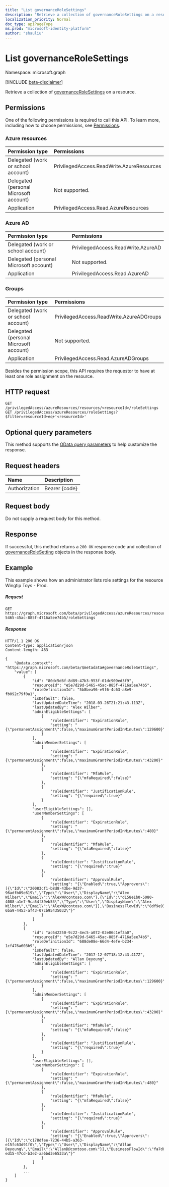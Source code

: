 ```yaml
---
title: "List governanceRoleSettings"
description: "Retrieve a collection of governanceRoleSettings on a resource."
localization_priority: Normal
doc_type: apiPageType
ms.prod: "microsoft-identity-platform"
author: "shauliu"
---
```


# List governanceRoleSettings

Namespace: microsoft.graph

[!INCLUDE [beta-disclaimer](../../includes/beta-disclaimer.md)]

Retrieve a collection of [governanceRoleSettings](../resources/governancerolesetting.md) on a resource.

## Permissions
One of the following permissions is required to call this API. To learn more, including how to choose permissions, see [Permissions](/graph/permissions-reference#privileged-access-permissions).

### Azure resources

| Permission type | Permissions |
|:--------------- |:----------- |
| Delegated (work or school account) | PrivilegedAccess.ReadWrite.AzureResources |
| Delegated (personal Microsoft account) | Not supported. |
| Application | PrivilegedAccess.Read.AzureResources |

### Azure AD

| Permission type | Permissions |
|:--------------- |:----------- |
| Delegated (work or school account) | PrivilegedAccess.ReadWrite.AzureAD |
| Delegated (personal Microsoft account) | Not supported. |
| Application | PrivilegedAccess.Read.AzureAD |

### Groups

|Permission type | Permissions |
|:-------------- |:----------- |
| Delegated (work or school account) | PrivilegedAccess.ReadWrite.AzureADGroups |
| Delegated (personal Microsoft account) | Not supported. |
| Application | PrivilegedAccess.Read.AzureADGroups |

Besides the permission scope, this API requires the requestor to have at least one role assignment on the resource.
## HTTP request
<!-- { "blockType": "ignored" } -->
```http
GET /privilegedAccess/azureResources/resources/<resourceId>/roleSettings
GET /privilegedAccess/azureResources/roleSettings?$filter=resourceId+eq+'<resourceId>'
```
## Optional query parameters
This method supports the [OData query parameters](/graph/query-parameters) to help customize the response.

## Request headers
| Name      |Description|
|:----------|:----------|
| Authorization  | Bearer {code}|

## Request body
Do not supply a request body for this method.

## Response
If successful, this method returns a `200 OK` response code and collection of [governanceRoleSetting](../resources/governancerolesetting.md) objects in the response body.

## Example
This example shows how an administrator lists role settings for the resource Wingtip Toys - Prod. 
<!-- {
  "blockType": "request",
  "name": "get_governancerolesettings"
}-->
##### Request
```http
GET https://graph.microsoft.com/beta/privilegedAccess/azureResources/resources/e5e7d29d-5465-45ac-885f-4716a5ee74b5/roleSettings
```
##### Response
<!-- {
  "blockType": "response",
  "truncated": true,
  "@odata.type": "microsoft.graph.governanceRoleSetting",
  "isCollection": true
} -->
```http
HTTP/1.1 200 OK
Content-type: application/json
Content-length: 463

{
    "@odata.context": "https://graph.microsoft.com/beta/$metadata#governanceRoleSettings",
    "value": [
        {
            "id": "80dc5d6f-8d89-47b3-953f-01dc909ed3f9",
            "resourceId": "e5e7d29d-5465-45ac-885f-4716a5ee74b5",
            "roleDefinitionId": "5b8bea96-e9f6-4c63-a8e9-fb092c79f0a1",
            "isDefault": false,
            "lastUpdatedDateTime": "2018-03-26T21:21:43.113Z",
            "lastUpdatedBy": "Alex Wilber",
            "adminEligibleSettings": [
                {
                    "ruleIdentifier": "ExpirationRule",
                    "setting": "{\"permanentAssignment\":false,\"maximumGrantPeriodInMinutes\":129600}"
                }
            ],
            "adminMemberSettings": [
                {
                    "ruleIdentifier": "ExpirationRule",
                    "setting": "{\"permanentAssignment\":false,\"maximumGrantPeriodInMinutes\":43200}"
                },
                {
                    "ruleIdentifier": "MfaRule",
                    "setting": "{\"mfaRequired\":false}"
                },
                {
                    "ruleIdentifier": "JustificationRule",
                    "setting": "{\"required\":true}"
                }
            ],
            "userEligibleSettings": [],
            "userMemberSettings": [
                {
                    "ruleIdentifier": "ExpirationRule",
                    "setting": "{\"permanentAssignment\":false,\"maximumGrantPeriodInMinutes\":480}"
                },
                {
                    "ruleIdentifier": "MfaRule",
                    "setting": "{\"mfaRequired\":false}"
                },
                {
                    "ruleIdentifier": "JustificationRule",
                    "setting": "{\"required\":true}"
                },
                {
                    "ruleIdentifier": "ApprovalRule",
                    "setting": "{\"Enabled\":true,\"Approvers\":[{\"Id\":\"20083cf1-b8d8-43be-9d37-96adfb09e619\",\"Type\":\"User\",\"DisplayName\":\"Alex Wilber\",\"Email\":\"AlexW@contoso.com\"},{\"Id\":\"d158e1b0-5080-4088-a1e7-9ca54f39eb53\",\"Type\":\"User\",\"DisplayName\":\"Alex Wilber\",\"Email\":\"AlexW@contoso.com\"}],\"BusinessFlowId\":\"8df9e93a-6ba9-4453-af43-07cb95435032\"}"
                }
            ]
        },
        {
            "id": "ac642250-9c22-4ec5-a072-02e06c1ef3a0",
            "resourceId": "e5e7d29d-5465-45ac-885f-4716a5ee74b5",
            "roleDefinitionId": "688de08e-66d4-4efe-b234-1cf476a603b9",
            "isDefault": false,
            "lastUpdatedDateTime": "2017-12-07T18:12:43.417Z",
            "lastUpdatedBy": "Allan Deyoung",
            "adminEligibleSettings": [
                {
                    "ruleIdentifier": "ExpirationRule",
                    "setting": "{\"permanentAssignment\":false,\"maximumGrantPeriodInMinutes\":129600}"
                }
            ],
            "adminMemberSettings": [
                {
                    "ruleIdentifier": "ExpirationRule",
                    "setting": "{\"permanentAssignment\":false,\"maximumGrantPeriodInMinutes\":43200}"
                },
                {
                    "ruleIdentifier": "MfaRule",
                    "setting": "{\"mfaRequired\":false}"
                },
                {
                    "ruleIdentifier": "JustificationRule",
                    "setting": "{\"required\":true}"
                }
            ],
            "userEligibleSettings": [],
            "userMemberSettings": [
                {
                    "ruleIdentifier": "ExpirationRule",
                    "setting": "{\"permanentAssignment\":false,\"maximumGrantPeriodInMinutes\":480}"
                },
                {
                    "ruleIdentifier": "MfaRule",
                    "setting": "{\"mfaRequired\":false}"
                },
                {
                    "ruleIdentifier": "JustificationRule",
                    "setting": "{\"required\":true}"
                },
                {
                    "ruleIdentifier": "ApprovalRule",
                    "setting": "{\"Enabled\":true,\"Approvers\":[{\"Id\":\"c178dfee-7236-44b5-a363-e15fc63d91f0\",\"Type\":\"User\",\"DisplayName\":\"Allan Deyoung\",\"Email\":\"AllanD@contoso.com\"}],\"BusinessFlowId\":\"fa7d0b98-ed15-47cd-b3e2-aa6bd3e6533a\"}"
                }
            ]
        },
        ...
    ]
}
```

<!-- uuid: 8fcb5dbc-d5aa-4681-8e31-b001d5168d79
2015-10-25 14:57:30 UTC -->
<!--
{
  "type": "#page.annotation",
  "description": "List governanceRoleSettings",
  "keywords": "",
  "section": "documentation",
  "tocPath": "",
  "suppressions": []
}
-->


